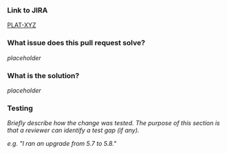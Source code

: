 ### Link to JIRA

[PLAT-XYZ](https://dominodatalab.atlassian.net/browse/PLAT-XYZ)

### What issue does this pull request solve?

_placeholder_

### What is the solution?

_placeholder_

### Testing
_Briefly describe how the change was tested. The purpose of this section is that a reviewer can identify a test gap (if any)._

_e.g. "I ran an upgrade from 5.7 to 5.8."_
